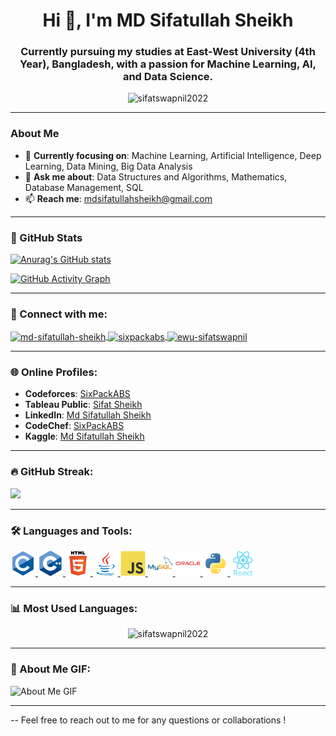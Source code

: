 <h1 align="center">Hi 👋, I'm MD Sifatullah Sheikh</h1>
<h3 align="center">Currently pursuing my studies at East-West University (4th Year), Bangladesh, with a passion for Machine Learning, AI, and Data Science.</h3>

<p align="center">
  <img src="https://komarev.com/ghpvc/?username=sifatswapnil2022&label=Profile%20views&color=0e75b6&style=flat" alt="sifatswapnil2022" />
</p>

---

### About Me
- 🌱 **Currently focusing on**: Machine Learning, Artificial Intelligence, Deep Learning, Data Mining, Big Data Analysis
- 💬 **Ask me about**: Data Structures and Algorithms, Mathematics, Database Management, SQL
- 📫 **Reach me**: [mdsifatullahsheikh@gmail.com](mailto:mdsifatullahsheikh@gmail.com)

---

### 🚀 GitHub Stats
[![Anurag's GitHub stats](https://github-readme-stats.vercel.app/api?username=SifatSwapnil2022)](https://github.com/SifatSwapnil2022/github-readme-stats)

[![GitHub Activity Graph](https://github-readme-activity-graph.vercel.app/graph?username=sifatswapnil2022&theme=github-light)](https://github.com/ashutosh00710/github-readme-activity-graph)

---

### 🔗 Connect with me:
<p align="left">
  <a href="https://linkedin.com/in/md-sifatullah-sheikh" target="blank">
    <img align="center" src="https://raw.githubusercontent.com/rahuldkjain/github-profile-readme-generator/master/src/images/icons/Social/linked-in-alt.svg" alt="md-sifatullah-sheikh" height="30" width="40" />
  </a>
  <a href="https://codeforces.com/profile/sixpackabs" target="blank">
    <img align="center" src="https://raw.githubusercontent.com/rahuldkjain/github-profile-readme-generator/master/src/images/icons/Social/codeforces.svg" alt="sixpackabs" height="30" width="40" />
  </a>
  <a href="https://www.leetcode.com/ewu-sifatswapnil" target="blank">
    <img align="center" src="https://raw.githubusercontent.com/rahuldkjain/github-profile-readme-generator/master/src/images/icons/Social/leet-code.svg" alt="ewu-sifatswapnil" height="30" width="40" />
  </a>
</p>

---

### 🌐 Online Profiles:
- **Codeforces**: [SixPackABS](https://codeforces.com/profile/SixPackABS)
- **Tableau Public**: [Sifat Sheikh](https://public.tableau.com/app/profile/sifat.sheikh/vizzes)
- **LinkedIn**: [Md Sifatullah Sheikh](https://www.linkedin.com/in/mdsifatullahsheikh)
- **CodeChef**: [SixPackABS](https://www.codechef.com/users/sixpackabs)
- **Kaggle**: [Md Sifatullah Sheikh](https://www.kaggle.com/mdsifatullahsheikh)

---

### 🔥 GitHub Streak:
![](https://github-readme-streak-stats.herokuapp.com/?user=SifatSwapnil2022&theme=radical&hide_border=false)

---

### 🛠️ Languages and Tools:
<p align="left">
  <a href="https://www.cprogramming.com/" target="_blank" rel="noreferrer">
    <img src="https://raw.githubusercontent.com/devicons/devicon/master/icons/c/c-original.svg" alt="c" width="40" height="40"/>
  </a>
  <a href="https://www.w3schools.com/cpp/" target="_blank" rel="noreferrer">
    <img src="https://raw.githubusercontent.com/devicons/devicon/master/icons/cplusplus/cplusplus-original.svg" alt="cplusplus" width="40" height="40"/>
  </a>
  <a href="https://www.w3.org/html/" target="_blank" rel="noreferrer">
    <img src="https://raw.githubusercontent.com/devicons/devicon/master/icons/html5/html5-original-wordmark.svg" alt="html5" width="40" height="40"/>
  </a>
  <a href="https://www.java.com" target="_blank" rel="noreferrer">
    <img src="https://raw.githubusercontent.com/devicons/devicon/master/icons/java/java-original.svg" alt="java" width="40" height="40"/>
  </a>
  <a href="https://developer.mozilla.org/en-US/docs/Web/JavaScript" target="_blank" rel="noreferrer">
    <img src="https://raw.githubusercontent.com/devicons/devicon/master/icons/javascript/javascript-original.svg" alt="javascript" width="40" height="40"/>
  </a>
  <a href="https://www.mysql.com/" target="_blank" rel="noreferrer">
    <img src="https://raw.githubusercontent.com/devicons/devicon/master/icons/mysql/mysql-original-wordmark.svg" alt="mysql" width="40" height="40"/>
  </a>
  <a href="https://www.oracle.com/" target="_blank" rel="noreferrer">
    <img src="https://raw.githubusercontent.com/devicons/devicon/master/icons/oracle/oracle-original.svg" alt="oracle" width="40" height="40"/>
  </a>
  <a href="https://www.python.org" target="_blank" rel="noreferrer">
    <img src="https://raw.githubusercontent.com/devicons/devicon/master/icons/python/python-original.svg" alt="python" width="40" height="40"/>
  </a>
  <a href="https://reactjs.org/" target="_blank" rel="noreferrer">
    <img src="https://raw.githubusercontent.com/devicons/devicon/master/icons/react/react-original-wordmark.svg" alt="react" width="40" height="40"/>
  </a>
</p>

---

### 📊 Most Used Languages:
<p align="center">
  <img src="https://github-readme-stats.vercel.app/api/top-langs?username=sifatswapnil2022&show_icons=true&locale=en&layout=compact" alt="sifatswapnil2022" />
</p>

---

### 🎨 About Me GIF:
<img src="https://github.com/7oSkaaa/7oSkaaa/blob/main/Images/about_me.gif?raw=true" alt="About Me GIF" width="180px">

---

-- Feel free to reach out to me for any questions or collaborations ! 

